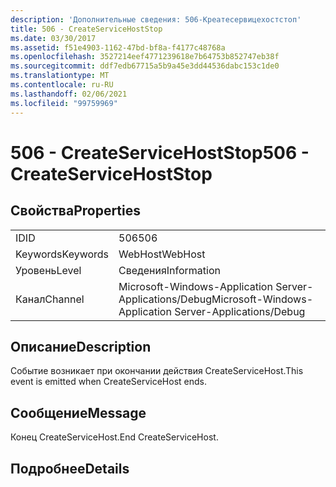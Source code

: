 ```yaml
---
description: 'Дополнительные сведения: 506-Креатесервицехостстоп'
title: 506 - CreateServiceHostStop
ms.date: 03/30/2017
ms.assetid: f51e4903-1162-47bd-bf8a-f4177c48768a
ms.openlocfilehash: 3527214eef4771239618e7b64753b852747eb38f
ms.sourcegitcommit: ddf7edb67715a5b9a45e3dd44536dabc153c1de0
ms.translationtype: MT
ms.contentlocale: ru-RU
ms.lasthandoff: 02/06/2021
ms.locfileid: "99759969"
---
```

# <a name="506---createservicehoststop"></a><span data-ttu-id="a9f27-103">506 - CreateServiceHostStop</span><span class="sxs-lookup"><span data-stu-id="a9f27-103">506 - CreateServiceHostStop</span></span>

## <a name="properties"></a><span data-ttu-id="a9f27-104">Свойства</span><span class="sxs-lookup"><span data-stu-id="a9f27-104">Properties</span></span>  
  
|||  
|-|-|  
|<span data-ttu-id="a9f27-105">ID</span><span class="sxs-lookup"><span data-stu-id="a9f27-105">ID</span></span>|<span data-ttu-id="a9f27-106">506</span><span class="sxs-lookup"><span data-stu-id="a9f27-106">506</span></span>|  
|<span data-ttu-id="a9f27-107">Keywords</span><span class="sxs-lookup"><span data-stu-id="a9f27-107">Keywords</span></span>|<span data-ttu-id="a9f27-108">WebHost</span><span class="sxs-lookup"><span data-stu-id="a9f27-108">WebHost</span></span>|  
|<span data-ttu-id="a9f27-109">Уровень</span><span class="sxs-lookup"><span data-stu-id="a9f27-109">Level</span></span>|<span data-ttu-id="a9f27-110">Сведения</span><span class="sxs-lookup"><span data-stu-id="a9f27-110">Information</span></span>|  
|<span data-ttu-id="a9f27-111">Канал</span><span class="sxs-lookup"><span data-stu-id="a9f27-111">Channel</span></span>|<span data-ttu-id="a9f27-112">Microsoft-Windows-Application Server-Applications/Debug</span><span class="sxs-lookup"><span data-stu-id="a9f27-112">Microsoft-Windows-Application Server-Applications/Debug</span></span>|  
  
## <a name="description"></a><span data-ttu-id="a9f27-113">Описание</span><span class="sxs-lookup"><span data-stu-id="a9f27-113">Description</span></span>  

 <span data-ttu-id="a9f27-114">Событие возникает при окончании действия CreateServiceHost.</span><span class="sxs-lookup"><span data-stu-id="a9f27-114">This event is emitted when CreateServiceHost ends.</span></span>  
  
## <a name="message"></a><span data-ttu-id="a9f27-115">Сообщение</span><span class="sxs-lookup"><span data-stu-id="a9f27-115">Message</span></span>  

 <span data-ttu-id="a9f27-116">Конец CreateServiceHost.</span><span class="sxs-lookup"><span data-stu-id="a9f27-116">End CreateServiceHost.</span></span>  
  
## <a name="details"></a><span data-ttu-id="a9f27-117">Подробнее</span><span class="sxs-lookup"><span data-stu-id="a9f27-117">Details</span></span>
